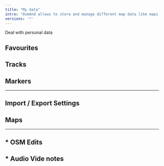 ```yaml
---
title: "My data"
intro: "OsmAnd allows to store and manage different map data like maps, points and tracks"
versions: '*'
---
```

Deal with personal data

## Favourites
## Tracks
## Markers
--------------
## Import / Export Settings
## Maps
-------------
## * OSM Edits
## * Audio Vide notes 


